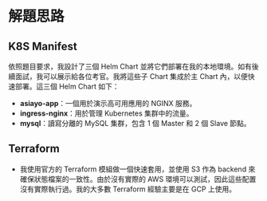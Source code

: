 # **解題思路**

## K8S Manifest

依照題目要求，我設計了三個 Helm Chart 並將它們部署在我的本地環境。如有後續面試，我可以展示給各位考官。我將這些子 Chart 集成於主 Chart 內，以便快速部署。這三個 Helm Chart 如下：

- **asiayo-app**：一個用於演示高可用應用的 NGINX 服務。
- **ingress-nginx**：用於管理 Kubernetes 集群中的流量。
- **mysql**：讀寫分離的 MySQL 集群，包含 1 個 Master 和 2 個 Slave 節點。

## Terraform 
- 我使用官方的 Terraform 模組做一個快速套用，並使用 S3 作為 backend 來確保狀態檔案的一致性。由於沒有實際的 AWS 環境可以測試，因此這些配置沒有實際執行過。我的大多數 Terraform 經驗主要是在 GCP 上使用。
